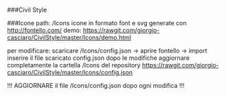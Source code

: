 ###Civil Style

###Icone
path: /Icons
icone in formato font  e svg generate con http://fontello.com/
demo: https://rawgit.com/giorgio-casciaro/CivilStyle/master/Icons/demo.html

per modificare:
scaricare /Icons/config.json -> aprire fontello -> import inserire il file scaricato config.json
dopo le modifiche aggiornare completamente la cartella /Icons del repository
https://rawgit.com/giorgio-casciaro/CivilStyle/master/Icons/config.json

!!! AGGIORNARE il file /Icons/config.json dopo ogni modifica !!!
